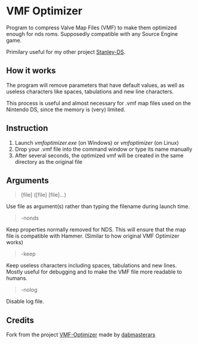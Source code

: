 # VMF Optimizer
Program to compress Valve Map Files (VMF) to make them optimized enough for nds roms. Supposedly compatible with any Source Engine game.

Primilary useful for my other project [Stanley-DS](https://github.com/lorenzolanglois/Stanley-DS).

## How it works
The program will remove parameters that have default values, as well as useless characters like spaces, tabulations and new line characters.

This process is useful and almost necessary for .vmf map files used on the Nintendo DS, since the memory is (very) limited.

## Instruction
1. Launch *vmfoptimizer.exe* (on Windows) or *vmfoptimizer* (on Linux)
2. Drop your .vmf file into the command window or type its name manually
3. After several seconds, the optimized vmf will be created in the same directory as the original file

## Arguments
>[file] ([file] [file]...)

Use file as argument(s) rather than typing the filename during launch time.
<br>

>-nonds

Keep properties normally removed for NDS. This will ensure that the map file is compatible with Hammer. (Similar to how original VMF Optimizer works)
<br>

>-keep

Keep useless characters including spaces, tabulations and new lines. Mostly useful for debugging and to make the VMF file more readable to humans.
<br>

>-nolog

Disable log file.

## Credits
Fork from the project [VMF-Optimizer](https://github.com/dabmasterars/VMF-Optimizer) made by [dabmasterars](https://github.com/dabmasterars)
